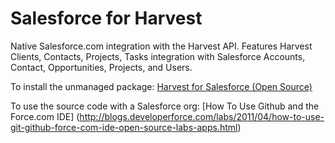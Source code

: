 Salesforce for Harvest
======================

Native Salesforce.com integration with the Harvest API.  Features Harvest Clients, Contacts, Projects, Tasks integration with Salesforce Accounts, Contact, Opportunities, Projects, and Users.

To install the unmanaged package: [Harvest for Salesforce (Open Source)](https://login.salesforce.com/packaging/installPackage.apexp?p0=04t80000000jNUn)

To use the source code with a Salesforce org: [How To Use Github and the Force.com IDE] (http://blogs.developerforce.com/labs/2011/04/how-to-use-git-github-force-com-ide-open-source-labs-apps.html)